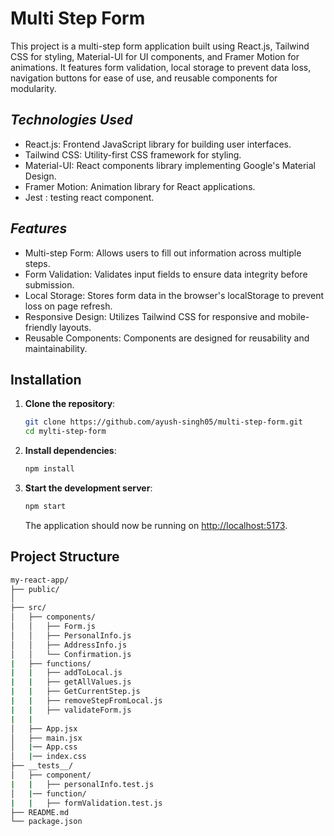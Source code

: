 # Multi Step Form


This project is a multi-step form application built using React.js, Tailwind CSS for styling, Material-UI for UI components, and Framer Motion for animations. It features form validation, local storage to prevent data loss, navigation buttons for ease of use, and reusable components for modularity.

## *Technologies Used*
- React.js: Frontend JavaScript library for building user interfaces.
- Tailwind CSS: Utility-first CSS framework for styling.
- Material-UI: React components library implementing Google's Material Design.
- Framer Motion: Animation library for React applications.
- Jest : testing react component.
  
## *Features*
- Multi-step Form: Allows users to fill out information across multiple steps.
- Form Validation: Validates input fields to ensure data integrity before submission.
- Local Storage: Stores form data in the browser's localStorage to prevent loss on page refresh.
- Responsive Design: Utilizes Tailwind CSS for responsive and mobile-friendly layouts.
- Reusable Components: Components are designed for reusability and maintainability.

## Installation

1. **Clone the repository**:

    ```bash
    git clone https://github.com/ayush-singh05/multi-step-form.git
    cd mylti-step-form
    ```

2. **Install dependencies**:

    ```bash
    npm install
    ```

3. **Start the development server**:

    ```bash
    npm start
    ```

    The application should now be running on [http://localhost:5173](http://localhost:5173).

## Project Structure

```bash
my-react-app/
├── public/
│  
├── src/
│   ├── components/
│   │   ├── Form.js
│   │   ├── PersonalInfo.js
│   │   ├── AddressInfo.js
│   │   └── Confirmation.js
|   ├── functions/
|   |   ├── addToLocal.js
|   |   ├── getAllValues.js
|   |   ├── GetCurrentStep.js
|   |   ├── removeStepFromLocal.js
|   |   ├── validateForm.js
|   |    
│   ├── App.jsx
│   ├── main.jsx
│   |── App.css
│   |── index.css
├── __tests__/
│   ├── component/
|   |   ├── personalInfo.test.js
│   |── function/
|   |   ├── formValidation.test.js
├── README.md
└── package.json

